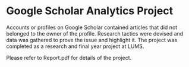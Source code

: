 Google Scholar Analytics Project
=======

Accounts or profiles on Google Scholar contained articles that did not belonged to the owner of the profile. Research tactics were devised and data was gathered to prove the issue and highlight it.
The project was completed as a research and final year project at LUMS. 

Please refer to Report.pdf for details of the project.